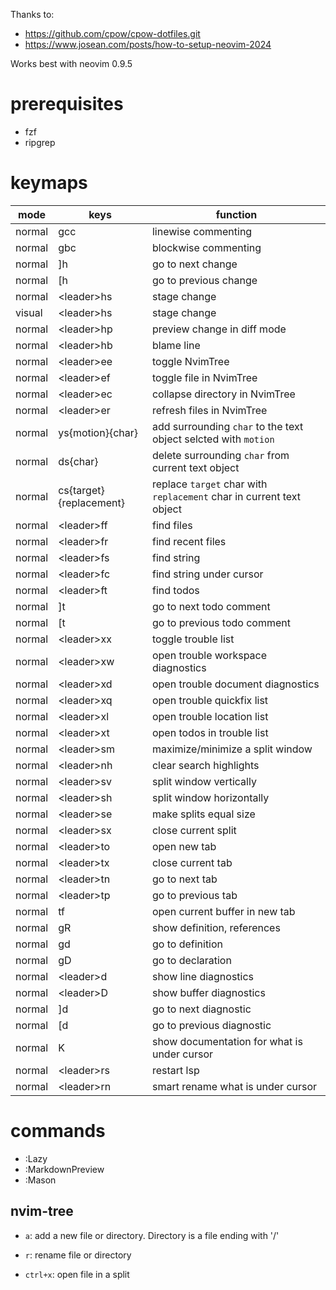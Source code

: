 Thanks to:

* https://github.com/cpow/cpow-dotfiles.git
* https://www.josean.com/posts/how-to-setup-neovim-2024

Works best with neovim 0.9.5

# prerequisites

* fzf
* ripgrep

# keymaps

|mode  |keys|function|
|------|----|--------|
|normal|gcc |linewise commenting|
|normal|gbc |blockwise commenting|
|normal|]h|go to next change|
|normal|[h|go to previous change|
|normal|\<leader\>hs|stage change|
|visual|\<leader\>hs|stage change|
|normal|\<leader\>hp|preview change in diff mode|
|normal|\<leader\>hb|blame line|
|normal|\<leader\>ee|toggle NvimTree|
|normal|\<leader\>ef|toggle file in NvimTree|
|normal|\<leader\>ec|collapse directory in NvimTree|
|normal|\<leader\>er|refresh files in NvimTree|
|normal|ys{motion}{char}|add surrounding `char` to the text object selcted with `motion`|
|normal|ds{char}|delete surrounding `char` from current text object|
|normal|cs{target}{replacement}|replace `target` char with `replacement` char in current text object|
|normal|\<leader\>ff|find files|
|normal|\<leader\>fr|find recent files|
|normal|\<leader\>fs|find string|
|normal|\<leader\>fc|find string under cursor|
|normal|\<leader\>ft|find todos|
|normal|]t|go to next todo comment|
|normal|[t|go to previous todo comment|
|normal|\<leader\>xx|toggle trouble list|
|normal|\<leader\>xw|open trouble workspace diagnostics|
|normal|\<leader\>xd|open trouble document diagnostics|
|normal|\<leader\>xq|open trouble quickfix list|
|normal|\<leader\>xl|open trouble location list|
|normal|\<leader\>xt|open todos in trouble list|
|normal|\<leader\>sm|maximize/minimize a split window|
|normal|\<leader\>nh|clear search highlights|
|normal|\<leader\>sv|split window vertically|
|normal|\<leader\>sh|split window horizontally|
|normal|\<leader\>se|make splits equal size|
|normal|\<leader\>sx|close current split|
|normal|\<leader\>to|open new tab|
|normal|\<leader\>tx|close current tab|
|normal|\<leader\>tn|go to next tab|
|normal|\<leader\>tp|go to previous tab|
|normal|<leader>tf|open current buffer in new tab|
|normal|gR|show definition, references|
|normal|gd|go to definition|
|normal|gD|go to declaration|
|normal|\<leader\>d|show line diagnostics|
|normal|\<leader\>D|show buffer diagnostics|
|normal|]d|go to next diagnostic|
|normal|[d|go to previous diagnostic|
|normal|K|show documentation for what is under cursor|
|normal|\<leader\>rs|restart lsp|
|normal|\<leader\>rn|smart rename what is under cursor|

# commands

- :Lazy
- :MarkdownPreview
- :Mason

## nvim-tree

- `a`: add a new file or directory. Directory is a file ending with '/'

- `r`: rename file or directory

- `ctrl+x`: open file in a split
